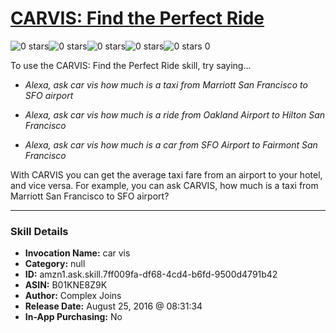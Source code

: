 # [CARVIS: Find the Perfect Ride](http://alexa.amazon.com/#skills/amzn1.ask.skill.7ff009fa-df68-4cd4-b6fd-9500d4791b42)
![0 stars](../../images/ic_star_border_black_18dp_1x.png)![0 stars](../../images/ic_star_border_black_18dp_1x.png)![0 stars](../../images/ic_star_border_black_18dp_1x.png)![0 stars](../../images/ic_star_border_black_18dp_1x.png)![0 stars](../../images/ic_star_border_black_18dp_1x.png) 0

To use the CARVIS: Find the Perfect Ride skill, try saying...

* *Alexa, ask car vis how much is a taxi from Marriott San Francisco to SFO airport*

* *Alexa, ask car vis how much is a ride from Oakland Airport to Hilton San Francisco*

* *Alexa, ask car vis how much is a car from SFO Airport to Fairmont San Francisco*

With CARVIS you can get the average taxi fare from an airport to your hotel, and vice versa. For example, you can ask CARVIS, how much is a taxi from Marriott San Francisco to SFO airport?

***

### Skill Details

* **Invocation Name:** car vis
* **Category:** null
* **ID:** amzn1.ask.skill.7ff009fa-df68-4cd4-b6fd-9500d4791b42
* **ASIN:** B01KNE8Z9K
* **Author:** Complex Joins
* **Release Date:** August 25, 2016 @ 08:31:34
* **In-App Purchasing:** No
